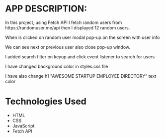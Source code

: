 <h1>APP DESCRIPTION:</h1>
<p>In this project, using Fetch API I fetch random users from https://randomuser.me/api then I displayed 12 random users.</p>
<p>When is clicked on random user modal pop-up on the screen with user info</p>
<p>We can see next or previous user also close pop-up window.</p>
<p>I added search filter on keyup and click event listener to search for users</p>
<p>I have changed background color in styles.css file</p>
<p>I have also change h1 "AWESOME STARTUP EMPLOYEE DIRECTORY" text color </p>



<h1>Technologies Used</h1>
<ul>
 <li>HTML</li>
 <li>CSS</li>
 <li>JavaScript</li>
 <li>Fetch API</li>
</ul>
